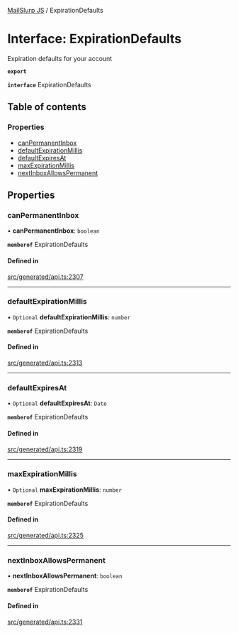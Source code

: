 [MailSlurp JS](../README.md) / ExpirationDefaults

# Interface: ExpirationDefaults

Expiration defaults for your account

**`export`**

**`interface`** ExpirationDefaults

## Table of contents

### Properties

- [canPermanentInbox](ExpirationDefaults.md#canpermanentinbox)
- [defaultExpirationMillis](ExpirationDefaults.md#defaultexpirationmillis)
- [defaultExpiresAt](ExpirationDefaults.md#defaultexpiresat)
- [maxExpirationMillis](ExpirationDefaults.md#maxexpirationmillis)
- [nextInboxAllowsPermanent](ExpirationDefaults.md#nextinboxallowspermanent)

## Properties

### canPermanentInbox

• **canPermanentInbox**: `boolean`

**`memberof`** ExpirationDefaults

#### Defined in

[src/generated/api.ts:2307](https://github.com/mailslurp/mailslurp-client/blob/5523864/src/generated/api.ts#L2307)

___

### defaultExpirationMillis

• `Optional` **defaultExpirationMillis**: `number`

**`memberof`** ExpirationDefaults

#### Defined in

[src/generated/api.ts:2313](https://github.com/mailslurp/mailslurp-client/blob/5523864/src/generated/api.ts#L2313)

___

### defaultExpiresAt

• `Optional` **defaultExpiresAt**: `Date`

**`memberof`** ExpirationDefaults

#### Defined in

[src/generated/api.ts:2319](https://github.com/mailslurp/mailslurp-client/blob/5523864/src/generated/api.ts#L2319)

___

### maxExpirationMillis

• `Optional` **maxExpirationMillis**: `number`

**`memberof`** ExpirationDefaults

#### Defined in

[src/generated/api.ts:2325](https://github.com/mailslurp/mailslurp-client/blob/5523864/src/generated/api.ts#L2325)

___

### nextInboxAllowsPermanent

• **nextInboxAllowsPermanent**: `boolean`

**`memberof`** ExpirationDefaults

#### Defined in

[src/generated/api.ts:2331](https://github.com/mailslurp/mailslurp-client/blob/5523864/src/generated/api.ts#L2331)
